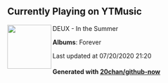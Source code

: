 ## Currently Playing on YTMusic

[<img align="left" width="100" src="https://lh3.googleusercontent.com/rPy_ZSLiRa8e6jn-2D9qV7OaxghRHUCDFSmJhvyUqlwFtYn9CtGBDuPfPwJH5LoqgFMBHDp0ow2rY9QB">](https://music.youtube.com/channel/UCxdjAtOEGsnjvPlgqKbi5jw)

DEUX - In the Summer

**Albums**: Forever

Last updated at 07/20/2020 21:20

#### Generated with [20chan/github-now](https://github.com/20chan/github-now)


<!--
**20chan/20chan** is a ✨ _special_ ✨ repository because its `README.md` (this file) appears on your GitHub profile.

Here are some ideas to get you started:

- 🔭 I’m currently working on ...
- 🌱 I’m currently learning ...
- 👯 I’m looking to collaborate on ...
- 🤔 I’m looking for help with ...
- 💬 Ask me about ...
- 📫 How to reach me: ...
- 😄 Pronouns: ...
- ⚡ Fun fact: ...
-->
